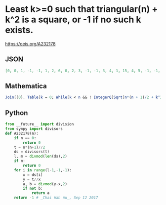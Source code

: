 # Least k\>\=0 such that triangular\(n\) \+ k^2 is a square, or \-1 if no such k exists\.
https://oeis.org/A232178
## JSON
```JSON
[0, 0, 1, -1, -1, 1, 2, 6, 0, 2, 3, -1, -1, 3, 4, 1, 15, 4, 5, -1, -1, 5, 6, 20, 10, 6, 7, -1, -1, 7, 8, 27, 1, 8, 9, -1, -1, 9, 10, 2, 36, 10, 11, -1, -1, 11, 12, 41, 7, 0, 13, -1, -1, 13, 6, 24, 2, 14, 15, -1, -1, 15, 16, 3, 6, 8, 17, -1, -1, 17, 18, 62, 64, 18, 19]
```
## Mathematica
```Mathematica
Join[{0}, Table[k = 0; While[k < n && ! IntegerQ[Sqrt[n*(n + 1)/2 + k^2]], k++]; If[k == n, k = -1]; k, {n, 100}]] (* _T. D. Noe_, Nov 21 2013 *)
```
## Python
```Python
from __future__ import division
from sympy import divisors
def A232178(n):
    if n == 0:
        return 0
    t = n*(n+1)//2
    ds = divisors(t)
    l, m = divmod(len(ds),2)
    if m:
        return 0
    for i in range(l-1,-1,-1):
        x = ds[i]
        y = t//x
        a, b = divmod(y-x,2)
        if not b:
            return a
    return -1 # _Chai Wah Wu_, Sep 12 2017
```
